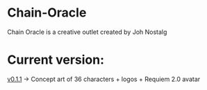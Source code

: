 # Chain-Oracle
Chain Oracle is a creative outlet created by Joh Nostalg

# Current version:
[v0.1.1](https://ipfs.io/ipfs/QmTxq8YXr5dKySSJxokJZFGdD1Q8pxx7N4KQYwAHPRa9eH) -> Concept art of 36 characters + logos + Requiem 2.0 avatar
